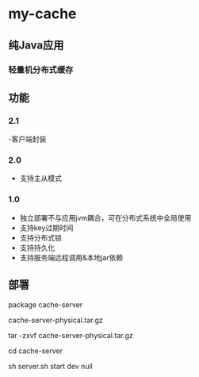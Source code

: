 # my-cache

## 纯Java应用

### 轻量机分布式缓存


## 功能

### 2.1

-客户端封装

### 2.0

- 支持主从模式


### 1.0

- 独立部署不与应用jvm耦合，可在分布式系统中全局使用
- 支持key过期时间
- 支持分布式锁
- 支持持久化
- 支持服务端远程调用&本地jar依赖


## 部署

package cache-server

cache-server-physical.tar.gz

tar -zxvf cache-server-physical.tar.gz

cd cache-server

sh server.sh start dev null
